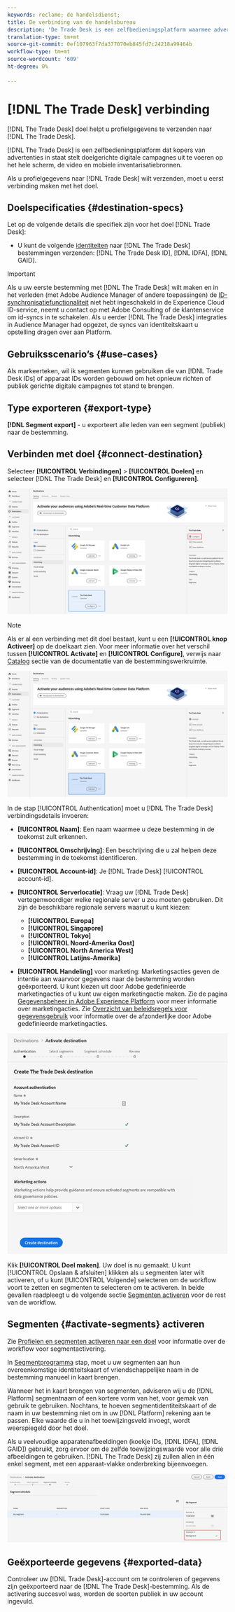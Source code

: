 ```yaml
---
keywords: reclame; de handelsdienst;
title: De verbinding van de handelsbureau
description: 'De Trade Desk is een zelfbedieningsplatform waarmee adverteerders doelgerichte digitale campagnes kunnen voeren op het hele scherm, de video en mobiele inventarisatiebronnen. '
translation-type: tm+mt
source-git-commit: 0ef107963f7da377070eb845fd7c24218a99464b
workflow-type: tm+mt
source-wordcount: '609'
ht-degree: 0%

---
```



# [!DNL The Trade Desk] verbinding

[!DNL The Trade Desk] doel helpt u profielgegevens te verzenden naar  [!DNL The Trade Desk].

[!DNL The Trade Desk] is een zelfbedieningsplatform dat kopers van advertenties in staat stelt doelgerichte digitale campagnes uit te voeren op het hele scherm, de video en mobiele inventarisatiebronnen.

Als u profielgegevens naar [!DNL Trade Desk] wilt verzenden, moet u eerst verbinding maken met het doel.

## Doelspecificaties {#destination-specs}

Let op de volgende details die specifiek zijn voor het doel [!DNL Trade Desk]:

* U kunt de volgende [identiteiten](../../../identity-service/namespaces.md) naar [!DNL The Trade Desk] bestemmingen verzenden: [!DNL The Trade Desk ID], [!DNL IDFA], [!DNL GAID].

>[!IMPORTANT]
>
>Als u uw eerste bestemming met [!DNL The Trade Desk] wilt maken en in het verleden (met Adobe Audience Manager of andere toepassingen) de [ID-synchronisatiefunctionaliteit](https://experienceleague.adobe.com/docs/id-service/using/id-service-api/methods/idsync.html) niet hebt ingeschakeld in de Experience Cloud ID-service, neemt u contact op met Adobe Consulting of de klantenservice om id-syncs in te schakelen. Als u eerder [!DNL The Trade Desk] integraties in Audience Manager had opgezet, de syncs van identiteitskaart u opstelling dragen over aan Platform.

## Gebruiksscenario’s {#use-cases}

Als markeerteken, wil ik segmenten kunnen gebruiken die van [!DNL Trade Desk IDs] of apparaat IDs worden gebouwd om het opnieuw richten of publiek gerichte digitale campagnes tot stand te brengen.

## Type exporteren {#export-type}

**[!DNL Segment export]** - u exporteert alle leden van een segment (publiek) naar de bestemming.

## Verbinden met doel {#connect-destination}

Selecteer **[!UICONTROL Verbindingen]** > **[!UICONTROL Doelen]** en selecteer [!DNL The Trade Desk] en **[!UICONTROL Configureren]**.

![Vorm de bestemming van de handelsbureau](../../assets/catalog/advertising/tradedesk/configure.png)

>[!NOTE]
>
>Als er al een verbinding met dit doel bestaat, kunt u een **[!UICONTROL knop Activeer]** op de doelkaart zien. Voor meer informatie over het verschil tussen **[!UICONTROL Activate]** en **[!UICONTROL Configure]**, verwijs naar [Catalog](../../ui/destinations-workspace.md#catalog) sectie van de documentatie van de bestemmingswerkruimte.
>
>![Activeer de bestemming van het handelsbureau](../../assets/catalog/advertising/tradedesk/activate.png)

In de stap [!UICONTROL Authentication] moet u [!DNL The Trade Desk] verbindingsdetails invoeren:

* **[!UICONTROL Naam]**: Een naam waarmee u deze bestemming in de toekomst zult erkennen.
* **[!UICONTROL Omschrijving]**: Een beschrijving die u zal helpen deze bestemming in de toekomst identificeren.
* **[!UICONTROL Account-id]**: Je  [!DNL Trade Desk] [!UICONTROL account-id].
* **[!UICONTROL Serverlocatie]**: Vraag uw  [!DNL Trade Desk] vertegenwoordiger welke regionale server u zou moeten gebruiken. Dit zijn de beschikbare regionale servers waaruit u kunt kiezen:

   * **[!UICONTROL Europa]**
   * **[!UICONTROL Singapore]**
   * **[!UICONTROL Tokyo]**
   * **[!UICONTROL Noord-Amerika Oost]**
   * **[!UICONTROL North America West]**
   * **[!UICONTROL Latijns-Amerika]**

* **[!UICONTROL Handeling]** voor marketing: Marketingsacties geven de intentie aan waarvoor gegevens naar de bestemming worden geëxporteerd. U kunt kiezen uit door Adobe gedefinieerde marketingacties of u kunt uw eigen marketingactie maken. Zie de pagina [Gegevensbeheer in Adobe Experience Platform](../../../data-governance/policies/overview.md) voor meer informatie over marketingacties. Zie [Overzicht van beleidsregels voor gegevensgebruik](../../../data-governance/policies/overview.md) voor informatie over de afzonderlijke door Adobe gedefinieerde marketingacties.

![De Stap van de Authentificatie van het Handelsbureau](../../assets/catalog/advertising/tradedesk/authenticate.png)

Klik **[!UICONTROL Doel maken]**. Uw doel is nu gemaakt. U kunt [!UICONTROL Opslaan &amp; afsluiten] klikken als u segmenten later wilt activeren, of u kunt [!UICONTROL Volgende] selecteren om de workflow voort te zetten en segmenten te selecteren om te activeren. In beide gevallen raadpleegt u de volgende sectie [Segmenten activeren](#activate-segments) voor de rest van de workflow.

## Segmenten {#activate-segments} activeren

Zie [Profielen en segmenten activeren naar een doel](../../ui/activate-destinations.md#select-attributes) voor informatie over de workflow voor segmentactivering.

In [Segmentprogramma](../../ui/activate-destinations.md#segment-schedule) stap, moet u uw segmenten aan hun overeenkomstige identiteitskaart of vriendschappelijke naam in de bestemming manueel in kaart brengen.

Wanneer het in kaart brengen van segmenten, adviseren wij u de [!DNL Platform] segmentnaam of een kortere vorm van het, voor gemak van gebruik te gebruiken. Nochtans, te hoeven segmentidentiteitskaart of de naam in uw bestemming niet om in uw [!DNL Platform] rekening aan te passen. Elke waarde die u in het toewijzingsveld invoegt, wordt weerspiegeld door het doel.

Als u veelvoudige apparatenafbeeldingen (koekje IDs, [!DNL IDFA], [!DNL GAID]) gebruikt, zorg ervoor om de zelfde toewijzingswaarde voor alle drie afbeeldingen te gebruiken. [!DNL The Trade Desk] zij zullen allen in één enkel segment, met een apparaat-vlakke onderbreking bijeenvoegen.

![Id voor segmenttoewijzing](../../assets/common/segment-mapping-id.png)

## Geëxporteerde gegevens {#exported-data}

Controleer uw [!DNL Trade Desk]-account om te controleren of gegevens zijn geëxporteerd naar de [!DNL The Trade Desk]-bestemming. Als de activering succesvol was, worden de soorten publiek in uw account ingevuld.
